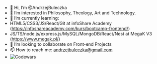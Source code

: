 - 👋 Hi, I’m @AndrzejBuleczka
- 👀 I’m interested in Philosophy, Theology, Art and Technology.
- 🌱 I’m currently learning:
 - HTML5/CSS3/JS/React/Git at infoShare Academy (https://infoshareacademy.com/kurs/bootcamp-frontend/)
 - JS/TS/node.js/express.js/MySQL/MongoDB/React/Nest at MegaK V3 (https://www.megak.pl/)
- 💞️ I’m looking to collaborate on Front-end Projects
- 📫 How to reach me: andrzejbuleczka@gmail.com
- ![Codewars](https://www.codewars.com/users/AndrzejBuleczka/badges/small)

<!---
AndrzejBuleczka/AndrzejBuleczka is a ✨ special ✨ repository because its `README.md` (this file) appears on your GitHub profile.
You can click the Preview link to take a look at your changes.
--->
